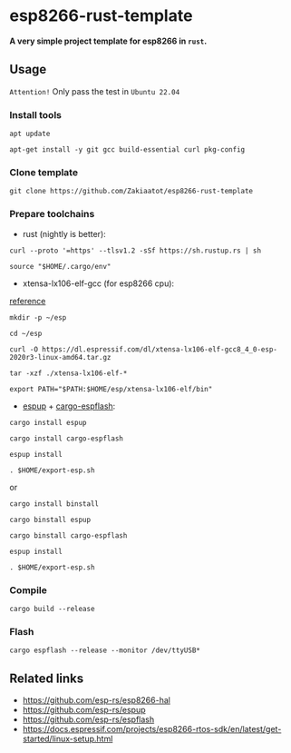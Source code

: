 # esp8266-rust-template

**A very simple project template for esp8266 in `rust`.**

## Usage

`Attention!` Only pass the test in `Ubuntu 22.04`

### Install tools

```shell
apt update

apt-get install -y git gcc build-essential curl pkg-config
```

### Clone template

```shell
git clone https://github.com/Zakiaatot/esp8266-rust-template
```

### Prepare toolchains

- rust (nightly is better):

```shell
curl --proto '=https' --tlsv1.2 -sSf https://sh.rustup.rs | sh

source "$HOME/.cargo/env"
```

- xtensa-lx106-elf-gcc (for esp8266 cpu):

[reference](https://docs.espressif.com/projects/esp8266-rtos-sdk/en/latest/get-started/linux-setup.html)

```shell
mkdir -p ~/esp

cd ~/esp

curl -O https://dl.espressif.com/dl/xtensa-lx106-elf-gcc8_4_0-esp-2020r3-linux-amd64.tar.gz

tar -xzf ./xtensa-lx106-elf-*

export PATH="$PATH:$HOME/esp/xtensa-lx106-elf/bin"
```

- [espup](https://github.com/esp-rs/espup) + [cargo-espflash](https://github.com/esp-rs/espflash):

```shell
cargo install espup

cargo install cargo-espflash

espup install 

. $HOME/export-esp.sh
```

or

```shell
cargo install binstall

cargo binstall espup

cargo binstall cargo-espflash

espup install 

. $HOME/export-esp.sh
```

### Compile

```shell
cargo build --release
```

### Flash

```shell
cargo espflash --release --monitor /dev/ttyUSB*
```

## Related links

- <https://github.com/esp-rs/esp8266-hal>
- <https://github.com/esp-rs/espup>
- <https://github.com/esp-rs/espflash>
- <https://docs.espressif.com/projects/esp8266-rtos-sdk/en/latest/get-started/linux-setup.html>

